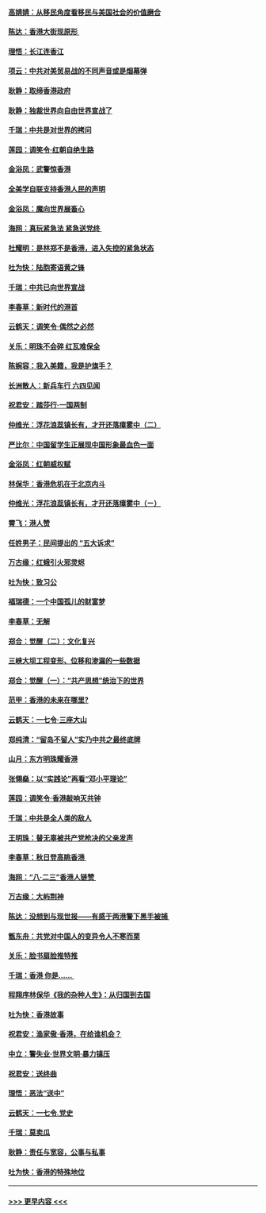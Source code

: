 #### [高婧婧：从移民角度看移民与美国社会的价值磨合](../pages/nsc993/n11495757.md?t=09031711) 
#### [陈达：香港大街现原形 ](../pages/nsc993/n11495441.md?t=09031711) 
#### [理悟：长江连香江](../pages/nsc993/n11495377.md?t=09031711) 
#### [项云：中共对美贸易战的不同声音或是烟幕弹](../pages/nsc993/n11494929.md?t=09031711) 
#### [耿静：取缔香港政府](../pages/nsc993/n11494218.md?t=09031711) 
#### [耿静：独裁世界向自由世界宣战了](../pages/nsc993/n11494190.md?t=09031711) 
#### [千瑞：中共是对世界的拷问](../pages/nsc993/n11493021.md?t=09031711) 
#### [莲园：调笑令‧红朝自绝生路](../pages/nsc993/n11493011.md?t=09031711) 
#### [金浴凤：武警惊香港](../pages/nsc993/n11492994.md?t=09031711) 
#### [全美学自联支持香港人民的声明](../pages/nsc993/n11492630.md?t=09031711) 
#### [金浴凤：魔向世界展畜心](../pages/nsc993/n11492599.md?t=09031711) 
#### [海网：真玩紧急法 紧急送党终 ](../pages/nsc993/n11492535.md?t=09031711) 
#### [杜耀明：是林郑不是香港，进入失控的紧急状态](../pages/nsc993/n11491420.md?t=09031711) 
#### [吐为快：陆胞寄语黄之锋](../pages/nsc993/n11491117.md?t=09031711) 
#### [千瑞：中共已向世界宣战](../pages/nsc993/n11490123.md?t=09031711) 
#### [李春草：新时代的港首](../pages/nsc993/n11489864.md?t=09031711) 
#### [云鹤天：调笑令·偶然之必然](../pages/nsc993/n11489701.md?t=09031711) 
#### [关乐：明珠不会碎 红瓦难保全](../pages/nsc993/n11489647.md?t=09031711) 
#### [陈婉容：我入美籍，我是护旗手？](../pages/nsc993/n11487908.md?t=09031711) 
#### [长洲散人：新兵车行 六四见闻](../pages/nsc993/n11487729.md?t=09031711) 
#### [祝君安：踏莎行‧一国两制](../pages/nsc993/n11487699.md?t=09031711) 
#### [仲维光：浮花浪蕊镇长有，才开还落瘴雾中（二）](../pages/nsc993/n11483286.md?t=09031711) 
#### [严比尔：中国留学生正展现中国形象最血色一面](../pages/nsc993/n11485145.md?t=09031711) 
#### [金浴凤：红朝威权赋](../pages/nsc993/n11485191.md?t=09031711) 
#### [林保华：香港危机在于北京内斗](../pages/nsc993/n11484593.md?t=09031711) 
#### [仲维光：浮花浪蕊镇长有，才开还落瘴雾中（ㄧ）](../pages/nsc993/n11483259.md?t=09031711) 
#### [霄飞：港人赞](../pages/nsc993/n11482957.md?t=09031711) 
#### [任姓男子：民间提出的 “五大诉求”](../pages/nsc993/n11482897.md?t=09031711) 
#### [万古缘：红蛾引火邪灵烬](../pages/nsc993/n11482886.md?t=09031711) 
#### [吐为快：致习公](../pages/nsc993/n11482867.md?t=09031711) 
#### [福瑞德：一个中国孤儿的财富梦](../pages/nsc993/n11482817.md?t=09031711) 
#### [李春草：无解](../pages/nsc993/n11482791.md?t=09031711) 
#### [郑合：觉醒（二）：文化复兴](../pages/nsc993/n11478025.md?t=09031711) 
#### [三峡大坝工程变形、位移和渗漏的一些数据](../pages/nsc993/n11478232.md?t=09031711) 
#### [郑合：觉醒（一）：“共产思想”统治下的世界](../pages/nsc993/n11477663.md?t=09031711) 
#### [范甲：香港的未来在哪里?](../pages/nsc993/n11477249.md?t=09031711) 
#### [云鹤天：一七令·三座大山](../pages/nsc993/n11477192.md?t=09031711) 
#### [郑纯清：“留岛不留人”实乃中共之最终底牌](../pages/nsc993/n11476160.md?t=09031711) 
#### [山月：东方明珠耀香港](../pages/nsc993/n11476077.md?t=09031711) 
#### [张翎燊：以“实践论”再看“邓小平理论”](../pages/nsc993/n11475733.md?t=09031711) 
#### [莲园：调笑令‧香港敲响灭共钟](../pages/nsc993/n11475723.md?t=09031711) 
#### [千瑞：中共是全人类的敌人](../pages/nsc993/n11475329.md?t=09031711) 
#### [王明珠：替无辜被共产党枪决的父亲发声](../pages/nsc993/n11474570.md?t=09031711) 
#### [李春草：秋日登高眺香港 ](../pages/nsc993/n11474491.md?t=09031711) 
#### [海网：“八·二三”香港人链赞 ](../pages/nsc993/n11474538.md?t=09031711) 
#### [万古缘：大屿荆神](../pages/nsc993/n11474401.md?t=09031711) 
#### [陈达：没想到与现世报——有感于两港警下黑手被捕 ](../pages/nsc993/n11472557.md?t=09031711) 
#### [甑东舟：共党对中国人的变异令人不寒而栗](../pages/nsc993/n11472496.md?t=09031711) 
#### [关乐：脸书扇脸推特推](../pages/nsc993/n11472488.md?t=09031711) 
#### [千瑞：香港  你是…… ](../pages/nsc993/n11472459.md?t=09031711) 
#### [程翔序林保华《我的杂种人生》：从归国到去国](../pages/nsc993/n11472369.md?t=09031711) 
#### [吐为快：香港故事](../pages/nsc993/n11471931.md?t=09031711) 
#### [祝君安：渔家傲‧香港，在给谁机会？](../pages/nsc993/n11469718.md?t=09031711) 
#### [中立：警失业‧世界文明‧暴力镇压](../pages/nsc993/n11467566.md?t=09031711) 
#### [祝君安：送终曲](../pages/nsc993/n11467546.md?t=09031711) 
#### [理悟：恶法“送中”](../pages/nsc993/n11467290.md?t=09031711) 
#### [云鹤天：一七令.党史](../pages/nsc993/n11464122.md?t=09031711) 
#### [千瑞：莫卖瓜](../pages/nsc993/n11463014.md?t=09031711) 
#### [耿静：责任与宽容，公事与私事](../pages/nsc993/n11462810.md?t=09031711) 
#### [吐为快：香港的特殊地位](../pages/nsc993/n11462562.md?t=09031711) 

----
#### [ >>> 更早内容 <<< ](../indexes/nsc993-earlier.md)
